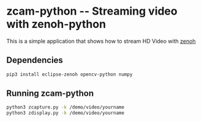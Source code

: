 # zcam-python -- Streaming video with zenoh-python
This is a simple application that shows how to stream HD Video with [zenoh](http://zenoh.io)

## Dependencies

```bash
pip3 install eclipse-zenoh opencv-python numpy
```

## Running zcam-python

```bash
python3 zcapture.py -k /demo/video/yourname
python3 zdisplay.py -k /demo/video/yourname
```
